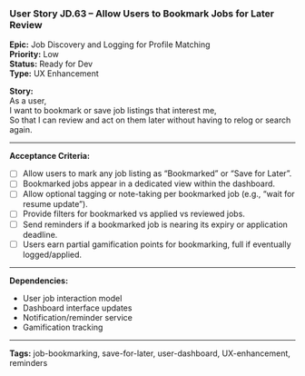 ### User Story JD.63 – Allow Users to Bookmark Jobs for Later Review

**Epic:** Job Discovery and Logging for Profile Matching  
**Priority:** Low  
**Status:** Ready for Dev  
**Type:** UX Enhancement  

**Story:**  
As a user,  
I want to bookmark or save job listings that interest me,  
So that I can review and act on them later without having to relog or search again.

---

**Acceptance Criteria:**
- [ ] Allow users to mark any job listing as “Bookmarked” or “Save for Later”.
- [ ] Bookmarked jobs appear in a dedicated view within the dashboard.
- [ ] Allow optional tagging or note-taking per bookmarked job (e.g., “wait for resume update”).
- [ ] Provide filters for bookmarked vs applied vs reviewed jobs.
- [ ] Send reminders if a bookmarked job is nearing its expiry or application deadline.
- [ ] Users earn partial gamification points for bookmarking, full if eventually logged/applied.

---

**Dependencies:**
- User job interaction model
- Dashboard interface updates
- Notification/reminder service
- Gamification tracking

---

**Tags:** job-bookmarking, save-for-later, user-dashboard, UX-enhancement, reminders
